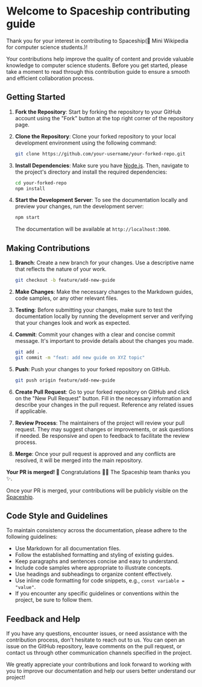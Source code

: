 # Welcome to Spaceship contributing guide

Thank you for your interest in contributing to Spaceship(📖 Mini Wikipedia for computer science students.)!

Your contributions help improve the quality of content and provide valuable knowledge to computer science students. Before you get started, please take a moment to read through this contribution guide to ensure a smooth and efficient collaboration process.

## Getting Started

1. **Fork the Repository**: Start by forking the repository to your GitHub account using the "Fork" button at the top right corner of the repository page.

2. **Clone the Repository**: Clone your forked repository to your local development environment using the following command:

   ```bash
   git clone https://github.com/your-username/your-forked-repo.git
   ```

3. **Install Dependencies**: Make sure you have [Node.js](https://nodejs.org/). Then, navigate to the project's directory and install the required dependencies:

   ```bash
   cd your-forked-repo
   npm install
   ```

4. **Start the Development Server**: To see the documentation locally and preview your changes, run the development server:

   ```bash
   npm start
   ```

   The documentation will be available at `http://localhost:3000`.

## Making Contributions

1. **Branch**: Create a new branch for your changes. Use a descriptive name that reflects the nature of your work.

   ```bash
   git checkout -b feature/add-new-guide
   ```

2. **Make Changes**: Make the necessary changes to the Markdown guides, code samples, or any other relevant files.

3. **Testing**: Before submitting your changes, make sure to test the documentation locally by running the development server and verifying that your changes look and work as expected.

4. **Commit**: Commit your changes with a clear and concise commit message. It's important to provide details about the changes you made.

   ```bash
   git add .
   git commit -m "feat: add new guide on XYZ topic"
   ```

5. **Push**: Push your changes to your forked repository on GitHub.

   ```bash
   git push origin feature/add-new-guide
   ```

6. **Create Pull Request**: Go to your forked repository on GitHub and click on the "New Pull Request" button. Fill in the necessary information and describe your changes in the pull request. Reference any related issues if applicable.

7. **Review Process**: The maintainers of the project will review your pull request. They may suggest changes or improvements, or ask questions if needed. Be responsive and open to feedback to facilitate the review process.

8. **Merge**: Once your pull request is approved and any conflicts are resolved, it will be merged into the main repository.

**Your PR is merged! 🥳**
Congratulations 🎉🎉 The Spaceship team thanks you ✨.

Once your PR is merged, your contributions will be publicly visible on the [Spaceship](https://spaceship.roadtocode.org/).

## Code Style and Guidelines

To maintain consistency across the documentation, please adhere to the following guidelines:

- Use Markdown for all documentation files.
- Follow the established formatting and styling of existing guides.
- Keep paragraphs and sentences concise and easy to understand.
- Include code samples where appropriate to illustrate concepts.
- Use headings and subheadings to organize content effectively.
- Use inline code formatting for code snippets, e.g., `const variable = "value"`.
- If you encounter any specific guidelines or conventions within the project, be sure to follow them.

## Feedback and Help

If you have any questions, encounter issues, or need assistance with the contribution process, don't hesitate to reach out to us. You can open an issue on the GitHub repository, leave comments on the pull request, or contact us through other communication channels specified in the project.

We greatly appreciate your contributions and look forward to working with you to improve our documentation and help our users better understand our project!
